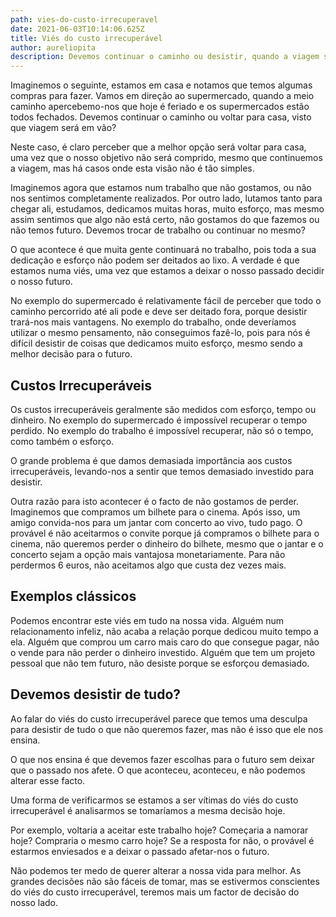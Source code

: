 ```yaml
---
path: vies-do-custo-irrecuperavel
date: 2021-06-03T10:14:06.625Z
title: Viés do custo irrecuperável
author: aureliopita
description: Devemos continuar o caminho ou desistir, quando a viagem será em vão?
---
```

Imaginemos o seguinte, estamos em casa e notamos que temos algumas compras para fazer. Vamos em direção ao supermercado, quando a meio caminho apercebemo-nos que hoje é feriado e os supermercados estão todos fechados. Devemos continuar o caminho ou voltar para casa, visto que viagem será em vão?

Neste caso, é claro perceber que a melhor opção será voltar para casa, uma vez que o nosso objetivo não será comprido, mesmo que continuemos a viagem, mas há casos onde esta visão não é tão simples.

Imaginemos agora que estamos num trabalho que não gostamos, ou não nos sentimos completamente realizados. Por outro lado, lutamos tanto para chegar ali, estudamos, dedicamos muitas horas, muito esforço, mas mesmo assim sentimos que algo não está certo, não gostamos do que fazemos ou não temos futuro. Devemos trocar de trabalho ou continuar no mesmo? 

O que acontece é que muita gente continuará no trabalho, pois toda a sua dedicação e esforço não podem ser deitados ao lixo. A verdade é que estamos numa viés, uma vez que estamos a deixar o nosso passado decidir o nosso futuro.

No exemplo do supermercado é relativamente fácil de perceber que todo o caminho percorrido até ali pode e deve ser deitado fora, porque desistir trará-nos mais vantagens. No exemplo do trabalho, onde deveríamos utilizar o mesmo pensamento, não conseguimos fazê-lo, pois para nós é difícil desistir de coisas que dedicamos muito esforço, mesmo sendo a melhor decisão para o futuro. 

## Custos Irrecuperáveis

Os custos irrecuperáveis geralmente são medidos com esforço, tempo ou dinheiro. No exemplo do supermercado é impossível recuperar o tempo perdido. No exemplo do trabalho é impossível recuperar, não só o tempo, como também o esforço.

O grande problema é que damos demasiada importância aos custos irrecuperáveis,  levando-nos a sentir que temos demasiado investido para desistir. 

Outra razão para isto acontecer é o facto de não gostamos de perder. Imaginemos que compramos um bilhete para o cinema. Após isso, um amigo convida-nos para um jantar com concerto ao vivo, tudo pago. O provável é não aceitarmos o convite porque já compramos o bilhete para o cinema, não queremos perder o dinheiro do bilhete, mesmo que o jantar e o concerto sejam a opção mais vantajosa monetariamente. Para não perdermos 6 euros, não aceitamos algo que custa dez vezes mais.

## Exemplos clássicos

Podemos encontrar este viés em tudo na nossa vida. Alguém num relacionamento infeliz, não acaba a relação porque dedicou muito tempo a ela. Alguém que comprou um carro mais caro do que consegue pagar, não o vende para não perder o dinheiro investido. Alguém que tem um projeto pessoal que não tem futuro, não desiste porque se esforçou demasiado.

## Devemos desistir de tudo?

Ao falar do viés do custo irrecuperável parece que temos uma desculpa para desistir de tudo o que não queremos fazer, mas não é isso que ele nos ensina. 

O que nos ensina é que devemos fazer escolhas para o futuro sem deixar que o passado nos afete. O que aconteceu, aconteceu, e não podemos alterar esse facto.

Uma forma de verificarmos se estamos a ser vítimas do viés do custo irrecuperável é analisarmos se tomaríamos a mesma decisão hoje.

Por exemplo, voltaria a aceitar este trabalho hoje? Começaria a namorar hoje? Compraria o mesmo carro hoje? Se a resposta for não, o provável é estarmos enviesados e a deixar o passado afetar-nos o futuro.

Não podemos ter medo de querer alterar a nossa vida para melhor. As grandes decisões não são fáceis de tomar, mas se estivermos conscientes do viés do custo irrecuperável, teremos mais um factor de decisão do nosso lado.
